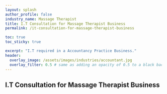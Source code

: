 ```yaml
---
layout: splash 
author_profile: false 
industry_name: Massage Therapist
title: I.T Consultation for Massage Therapist Business
permalink: /it-consultation-for-massage-therapist-business

toc: true
toc_sticky: true

excerpt: "I.T required in a Accountancy Practice Business."
header:
  overlay_image: /assets/images/industries/accountant.jpg
  overlay_filter: 0.5 # same as adding an opacity of 0.5 to a black background
---
```


## I.T Consultation for Massage Therapist Business